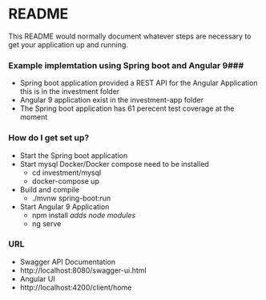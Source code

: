 # README #

This README would normally document whatever steps are necessary to get your application up and running.

### Example implemtation using Spring boot and Angular 9###

* Spring boot application provided a REST API for the Angular Application this is in the investment folder
* Angular 9 application exist in the investment-app folder
* The Spring boot application has 61 perecent test coverage at the moment


### How do I get set up? ###

* Start the Spring boot application
* Start mysql Docker/Docker compose need to be installed
  * cd investment/mysql
  * docker-compose up
* Build and compile
    * ./mvnw spring-boot:run
* Start Angular 9 Application
    * npm install   *adds node modules*
    * ng serve

### URL ###
 * Swagger API Documentation
  * http://localhost:8080/swagger-ui.html
 * Angular UI 
  * http://localhost:4200/client/home
